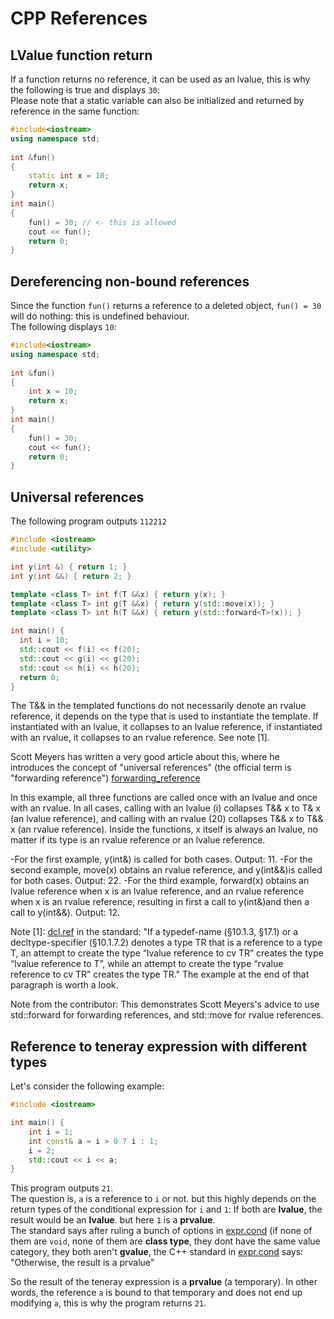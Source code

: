 # CPP References

## LValue function return
If a function returns no reference, it can be used as an lvalue, this is why the following is true and displays ```30```:\
Please note that a static variable can also be initialized and returned by reference in the same function:
```cpp
#include<iostream>
using namespace std;
 
int &fun()
{
    static int x = 10;
    return x;
}
int main()
{
    fun() = 30; // <- this is allowed
    cout << fun();
    return 0;
}
```

## Dereferencing non-bound references
Since the function ```fun()``` returns a reference to a deleted object, ```fun() = 30``` will do nothing: this is undefined behaviour.\
The following displays ```10```:
```cpp
#include<iostream>
using namespace std;
 
int &fun()
{
    int x = 10;
    return x;
}
int main()
{
    fun() = 30;
    cout << fun();
    return 0;
}
```
## Universal references
The following program outputs ```112212```
```cpp
#include <iostream>
#include <utility>

int y(int &) { return 1; }
int y(int &&) { return 2; }

template <class T> int f(T &&x) { return y(x); }
template <class T> int g(T &&x) { return y(std::move(x)); }
template <class T> int h(T &&x) { return y(std::forward<T>(x)); }

int main() {
  int i = 10;
  std::cout << f(i) << f(20);
  std::cout << g(i) << g(20);
  std::cout << h(i) << h(20);
  return 0;
}
```

The T&& in the templated functions do not necessarily denote an rvalue reference, it depends on the type that is used to instantiate the template. If instantiated with an lvalue, it collapses to an lvalue reference, if instantiated with an rvalue, it collapses to an rvalue reference. See note [1].

Scott Meyers has written a very good article about this, where he introduces the concept of "universal references" (the official term is "forwarding reference") [forwarding_reference](http://isocpp.org/blog/2012/11/universal-references-in-c11-scott-meyers)

In this example, all three functions are called once with an lvalue and once with an rvalue. In all cases, calling with an lvalue (i) collapses T&& x to T& x (an lvalue reference), and calling with an rvalue (20) collapses T&& x to T&& x (an rvalue reference). Inside the functions, x itself is always an lvalue, no matter if its type is an rvalue reference or an lvalue reference.

-For the first example, y(int&) is called for both cases. Output: 11.
-For the second example, move(x) obtains an rvalue reference, and y(int&&)is called for both cases. Output: 22.
-For the third example, forward<T>(x) obtains an lvalue reference when x is an lvalue reference, and an rvalue reference when x is an rvalue reference, resulting in first a call to y(int&)and then a call to y(int&&). Output: 12.

Note [1]: [dcl.ref](https://timsong-cpp.github.io/cppwp/n4659/dcl.ref#6) in the standard: "If a typedef-name (§10.1.3, §17.1) or a decltype-specifier (§10.1.7.2) denotes a type TR that is a reference to a type T, an attempt to create the type “lvalue reference to cv TR” creates the type “lvalue reference to T”, while an attempt to create the type “rvalue reference to cv TR” creates the type TR." The example at the end of that paragraph is worth a look.

Note from the contributor: This demonstrates Scott Meyers's advice to use std::forward for forwarding references, and std::move for rvalue references.

## Reference to teneray expression with different types
Let's consider the following example:
```cpp
#include <iostream>

int main() {
    int i = 1;
    int const& a = i > 0 ? i : 1;
    i = 2;
    std::cout << i << a;
}
```
This program outputs ```21```.\
The question is, ```a``` is a reference to ```i``` or not. but this highly depends on the return types of the conditional expression for ```i``` and ```1```:
If both are **lvalue**, the result would be an **lvalue**. but here ```1``` is a **prvalue**.\
The standard says after ruling a bunch of options in [expr.cond](https://timsong-cpp.github.io/cppwp/n4659/expr.cond) (if none of them are ```void```, none of them are **class type**, they dont have the same value category, they both aren't **gvalue**, the C++ standard in [expr.cond](https://timsong-cpp.github.io/cppwp/n4659/expr.cond#6) says:\
"Otherwise, the result is a prvalue"

So the result of the teneray expression is a **prvalue** (a temporary). In other words, the reference ```a``` is bound to that temporary and does not end up modifying ```a```, this is why the program returns ```21```.
